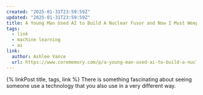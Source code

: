 ```yaml
---
created: "2025-01-31T23:59:59Z"
updated: "2025-01-31T23:59:59Z"
title: A Young Man Used AI to Build A Nuclear Fusor and Now I Must Weep
tags:
  - link
  - machine learning
  - ai
link:
  author: Ashlee Vance
  url: https://www.corememory.com/p/a-young-man-used-ai-to-build-a-nuclear
---
```


{% linkPost title, tags, link %} There is something fascinating about seeing someone use a technology that you also use in a very different way.
